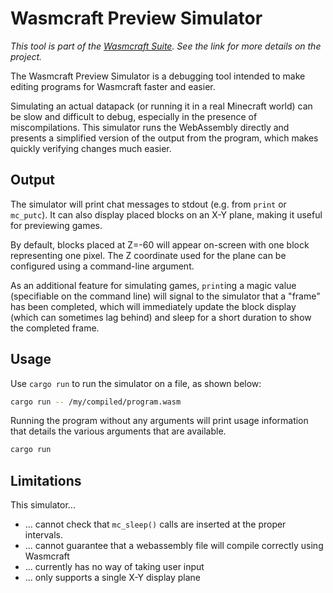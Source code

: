 
# Wasmcraft Preview Simulator

*This tool is part of the [Wasmcraft Suite](https://github.com/SuperTails/wasmcraft2).
See the link for more details on the project.*

The Wasmcraft Preview Simulator is a debugging tool intended
to make editing programs for Wasmcraft faster and easier.

Simulating an actual datapack (or running it in a real Minecraft world) can be slow and difficult to debug,
especially in the presence of miscompilations.
This simulator runs the WebAssembly directly and presents a simplified version of the output from the program,
which makes quickly verifying changes much easier.

## Output

The simulator will print chat messages to stdout (e.g. from `print` or `mc_putc`).
It can also display placed blocks on an X-Y plane, making it useful for previewing games.

By default, blocks placed at Z=-60 will appear on-screen with one block representing one pixel.
The Z coordinate used for the plane can be configured using a command-line argument.

As an additional feature for simulating games, `print`ing a magic value (specifiable on the command line)
will signal to the simulator that a "frame" has been completed, which will immediately update the block display
(which can sometimes lag behind) and sleep for a short duration to show the completed frame.

## Usage

Use `cargo run` to run the simulator on a file, as shown below:

```bash
cargo run -- /my/compiled/program.wasm
```

Running the program without any arguments will print usage information
that details the various arguments that are available.

```bash
cargo run
```

## Limitations

This simulator...
- ... cannot check that `mc_sleep()` calls are inserted at the proper intervals.
- ... cannot guarantee that a webassembly file will compile correctly using Wasmcraft
- ... currently has no way of taking user input
- ... only supports a single X-Y display plane